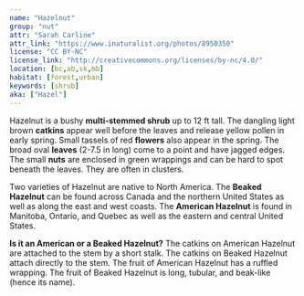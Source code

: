 ```yaml
---
name: "Hazelnut"
group: "nut"
attr: "Sarah Carline"
attr_link: "https://www.inaturalist.org/photos/8950350"
license: "CC BY-NC"
license_link: "http://creativecommons.org/licenses/by-nc/4.0/"
location: [bc,ab,sk,mb]
habitat: [forest,urban]
keywords: [shrub]
aka: ["Hazel"]
---
```

Hazelnut is a bushy **multi-stemmed shrub** up to 12 ft tall. The dangling light brown **catkins** appear well before the leaves and release yellow pollen in early spring. Small tassels of red **flowers** also appear in the spring. The broad oval **leaves** (2-7.5 in long) come to a point and have jagged edges. The small **nuts** are enclosed in green wrappings and can be hard to spot beneath the leaves. They are often in clusters.

Two varieties of Hazelnut are native to North America. The **Beaked Hazelnut** can be found across Canada and the northern United States as well as along the east and west coasts. The **American Hazelnut** is found in Manitoba, Ontario, and Quebec as well as the eastern and central United States.

**Is it an American or a Beaked Hazelnut?** The catkins on American Hazelnut are attached to the stem by a short stalk. The catkins on Beaked Hazelnut attach directly to the stem. The fruit of American Hazelnut has a ruffled wrapping. The fruit of Beaked Hazelnut is long, tubular, and beak-like (hence its name).
